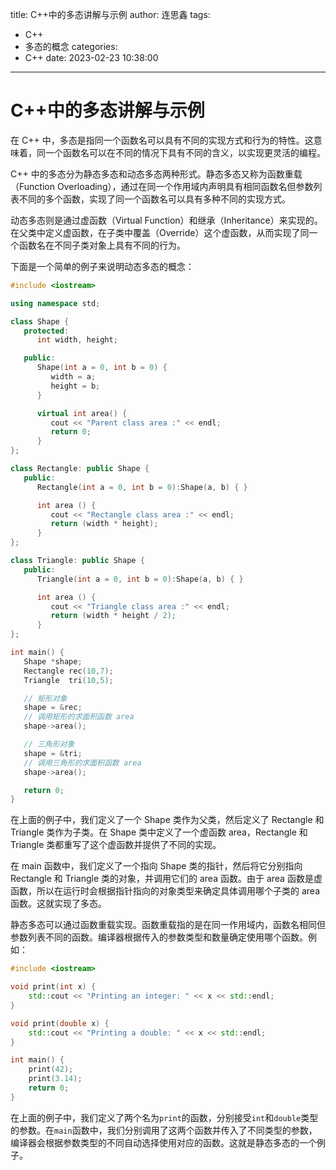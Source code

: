 title: C++中的多态讲解与示例
author: 连思鑫
tags:
  - C++
  - 多态的概念
categories:
  - C++
date: 2023-02-23 10:38:00
---
# C++中的多态讲解与示例


在 C++ 中，多态是指同一个函数名可以具有不同的实现方式和行为的特性。这意味着，同一个函数名可以在不同的情况下具有不同的含义，以实现更灵活的编程。

C++ 中的多态分为静态多态和动态多态两种形式。静态多态又称为函数重载（Function Overloading），通过在同一个作用域内声明具有相同函数名但参数列表不同的多个函数，实现了同一个函数名可以具有多种不同的实现方式。

动态多态则是通过虚函数（Virtual Function）和继承（Inheritance）来实现的。在父类中定义虚函数，在子类中覆盖（Override）这个虚函数，从而实现了同一个函数名在不同子类对象上具有不同的行为。

下面是一个简单的例子来说明动态多态的概念：


```cpp
#include <iostream>

using namespace std;

class Shape {
   protected:
      int width, height;

   public:
      Shape(int a = 0, int b = 0) {
         width = a;
         height = b;
      }

      virtual int area() {
         cout << "Parent class area :" << endl;
         return 0;
      }
};

class Rectangle: public Shape {
   public:
      Rectangle(int a = 0, int b = 0):Shape(a, b) { }

      int area () {
         cout << "Rectangle class area :" << endl;
         return (width * height);
      }
};

class Triangle: public Shape {
   public:
      Triangle(int a = 0, int b = 0):Shape(a, b) { }

      int area () {
         cout << "Triangle class area :" << endl;
         return (width * height / 2);
      }
};

int main() {
   Shape *shape;
   Rectangle rec(10,7);
   Triangle  tri(10,5);

   // 矩形对象
   shape = &rec;
   // 调用矩形的求面积函数 area
   shape->area();

   // 三角形对象
   shape = &tri;
   // 调用三角形的求面积函数 area
   shape->area();

   return 0;
}
```

在上面的例子中，我们定义了一个 Shape 类作为父类，然后定义了 Rectangle 和 Triangle 类作为子类。在 Shape 类中定义了一个虚函数 area，Rectangle 和 Triangle 类都重写了这个虚函数并提供了不同的实现。

在 main 函数中，我们定义了一个指向 Shape 类的指针，然后将它分别指向 Rectangle 和 Triangle 类的对象，并调用它们的 area 函数。由于 area 函数是虚函数，所以在运行时会根据指针指向的对象类型来确定具体调用哪个子类的 area 函数。这就实现了多态。


静态多态可以通过函数重载实现。函数重载指的是在同一作用域内，函数名相同但参数列表不同的函数。编译器根据传入的参数类型和数量确定使用哪个函数。例如：


```cpp
#include <iostream>

void print(int x) {
    std::cout << "Printing an integer: " << x << std::endl;
}

void print(double x) {
    std::cout << "Printing a double: " << x << std::endl;
}

int main() {
    print(42);
    print(3.14);
    return 0;
}
```

在上面的例子中，我们定义了两个名为`print`的函数，分别接受`int`和`double`类型的参数。在`main`函数中，我们分别调用了这两个函数并传入了不同类型的参数，编译器会根据参数类型的不同自动选择使用对应的函数。这就是静态多态的一个例子。